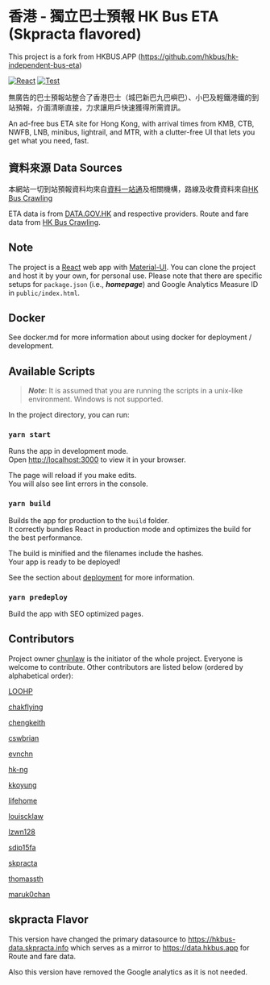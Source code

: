 # 香港 - 獨立巴士預報 HK Bus ETA (Skpracta flavored)

This project is a fork from HKBUS.APP (https://github.com/hkbus/hk-independent-bus-eta)

[![React](https://badges.aleen42.com/src/react.svg)](http://reactjs.org/) 
[![Test](https://github.com/hkbus/hk-independent-bus-eta/actions/workflows/node.js.yml/badge.svg)](https://hkbus.app)


無廣告的巴士預報站整合了香港巴士（城巴新巴九巴嶼巴）、小巴及輕鐵港鐵的到站預報，介面清晣直接，力求讓用戶快速獲得所需資訊。

An ad-free bus ETA site for Hong Kong, with arrival times from KMB, CTB, NWFB, LNB, minibus, lightrail, and MTR, with a clutter-free UI that lets you get what you need, fast.

## 資料來源 Data Sources

本網站一切到站預報資料均來自[資料一站通](https://data.gov.hk)及相關機構，路線及收費資料來自[HK Bus Crawling](https://github.com/hkbus/hk-bus-crawling/)

ETA data is from [DATA.GOV.HK](https://data.gov.hk) and respective providers. Route and fare data from [HK Bus Crawling](https://github.com/hkbus/hk-bus-crawling/).

## Note

The project is a [React](https://reactjs.org/) web app with [Material-UI](https://material-ui.com/). You can clone the project and host it by your own, for personal use. Please note that there are specific setups for `package.json` (i.e., ***homepage***) and Google Analytics Measure ID in `public/index.html`.

## Docker

See docker.md for more information about using docker for deployment / development.

## Available Scripts

> ***Note***: It is assumed that you are running the scripts in a unix-like environment. Windows is not supported.

In the project directory, you can run:

### `yarn start`

Runs the app in development mode.\
Open [http://localhost:3000](http://localhost:3000) to view it in your browser.

The page will reload if you make edits.\
You will also see lint errors in the console.

### `yarn build`

Builds the app for production to the `build` folder.\
It correctly bundles React in production mode and optimizes the build for the best performance.

The build is minified and the filenames include the hashes.\
Your app is ready to be deployed!

See the section about [deployment](https://facebook.github.io/create-react-app/docs/deployment) for more information.

### `yarn predeploy`

Build the app with SEO optimized pages.

## Contributors

Project owner [chunlaw](https://github.com/chunlaw) is the initiator of the whole project. Everyone is welcome to contribute. Other contributors are listed below (ordered by alphabetical order):

[LOOHP](https://github.com/LOOHP)

[chakflying](https://github.com/chakflying)

[chengkeith](https://github.com/chengkeith)

[cswbrian](https://github.com/cswbrian)

[evnchn](https://github.com/evnchn)

[hk-ng](https://github.com/hk-ng)

[kkoyung](https://github.com/kkoyung)

[lifehome](https://github.com/lifehome)

[louiscklaw](https://github.com/louiscklaw)

[lzwn128](https://github.com/lzwn128 )

[sdip15fa](https://github.com/sdip15fa)

[skpracta](https://github.com/skpracta)

[thomassth](https://github.com/thomassth)

[maruk0chan](https://github.com/maruk0chan)

## skpracta Flavor

This version have changed the primary datasource to https://hkbus-data.skpracta.info which serves as a mirror to https://data.hkbus.app for Route and fare data.

Also this version have removed the Google analytics as it is not needed.